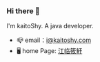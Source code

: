 ### Hi there 👋

I'm kaitoShy. A java developer. 


- 📪 email：i@kaitoshy.com
- 🖥 home Page: [江临筱轩](https://www.kaitoshy.com/)

